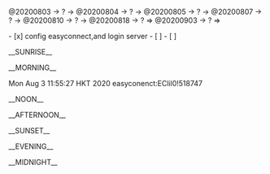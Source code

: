 <link rel="stylesheet"  type="text/css" href="s-activity.css"/>
<p class="todo">@20200803 → ? → @20200804 → ? → @20200805 → ? → @20200807 → ? → @20200810 → ? → @20200818 → ? ⇒ @20200903 → ? ⇒ </p>
- [x]  config easyconnect,and login server
- [ ]  
- [ ]  

<p class="tb">__SUNRISE__</p>
<p class="tb">__MORNING__</p>
<p class="ac">Mon Aug  3 11:55:27 HKT 2020 easyconenct:EClil0!518747</p>
<p class="tb">__NOON__</p>
<p class="tb">__AFTERNOON__</p>
<p class="tb">__SUNSET__</p>
<p class="tb">__EVENING__</p>
<p class="tb">__MIDNIGHT__</p>
